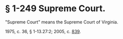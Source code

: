 # § 1-249 Supreme Court.

<p>"Supreme Court" means the Supreme Court of Virginia.</p><p>1975, c. 36, § 1-13.27:2; 2005, c. <a href='http://lis.virginia.gov/cgi-bin/legp604.exe?051+ful+CHAP0839'>839</a>.</p>